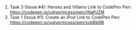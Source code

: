 1. Task 3 (Issue #4): Heroes and Villains
	Link to CodePen Pen: https://codepen.io/uglyprincess/pen/rNaPJZM
2. Task 1 (Issue #1): Create an iPod
	Link to CodePen Pen: https://codepen.io/uglyprincess/pen/xxbBbRB